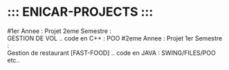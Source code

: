 # ::: ENICAR-PROJECTS :::                                                                       
#1er Annee :
Projet 2eme Semestre : <br/> GESTION DE VOL .. code en C++ : POO
#2eme Annee :
Projet 1er Semestre  : <br/> Gestion de restaurant [FAST-FOOD] ..   code en JAVA : SWING/FILES/POO etc..
